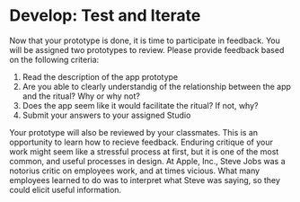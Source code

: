 # Develop: Test and Iterate

Now that your prototype is done, it is time to participate in feedback. You will be assigned two prototypes to review. Please provide feedback based on the following criteria:

1. Read the description of the app prototype
2. Are you able to clearly understandig of the relationship between the app and the ritual? Why or why not?
3. Does the app seem like it would facilitate the ritual? If not, why? 
4. Submit your answers to your assigned Studio 

Your prototype will also be reviewed by your classmates. This is an opportunity to learn how to recieve feedback. Enduring critique of your work might seem like a stressful process at first, but it is one of the most common, and useful processes in design. At Apple, Inc., Steve Jobs was a notorius critic on employees work, and at times vicious. What many employees learned to do was to interpret what Steve was saying, so they could elicit useful information. 

